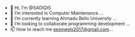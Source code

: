 - 👋 Hi, I’m @SADIQIS
- 👀 I’m interested in Computer Maintenance ...
- 🌱 I’m currently learning Ahmadu Bello University ...
- 💞️ I’m looking to collaborate programming development ...
- 📫 How to reach me eesmeels2017@gmail.com...

<!---
SADIQIS/SADIQIS is a ✨ special ✨ repository because its `README.md` (this file) appears on your GitHub profile.
You can click the Preview link to take a look at your changes.
--->
